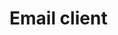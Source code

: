 # Email client

<div style="width:100%;height:100%;padding-bottom:6em;display:flex;justify-content:flex-end;">
  <p style="text-align: center;margin-top:auto;">By Augustinas Jokubauskas 2018</p>
</div>

---

## Document introduction

Email is considered as a medium that provides maximum reach for minimal investment and has served as an essential element of many marketing campaigns across all industries. Especially now, when more people than ever are getting access to internet. As developers we want the email clients to be easy and comfortable to use, but how do we do that?

### Solution

By using ethnomethodology and field work to observe paper mail handling workflow at home to get the insight of human behaviour in dealing with mail. Paper mail can differ from home to home, so we will be observing behaviours to determine, what functionality does our email client require. We will also be using the data collected by Richard Harper and his book "Inside the Smart Home"

---

## Informal requirements report

### The common approach to handling mail at home

Mail arrives at a delivery point

> Our client needs to have an entry point which the emails will be sent to. Always has to be one and all users should have access to it.

Mail is collected and placed to a shared space

> Our client needs a shared space which users have access to and can sort the mail that was directed to the house or to a specific user. Also directed mail can not be open by anyone else than the specified receiver, which means the system needs an authentication system

Mail is sorted and spam is gotten rid of

> Our client should be able to show visual queues for emails, so that obvious spam letter can be gotten rid of and mail can be sorted into relative groups based on importance. Users should also be able to assign letters to other users.

Mail is viewed by the receiver in private

> Our client should allow for separate user accounts which have unique identifications for storing emails, so that privacy is maintained.

---

Mail that does not require immediate action is placed somewhere where it can be dealt with later on

> Our client needs to be able to make reminders about mail and allow users to set dates when to be reminded of the mail

Mail that does not require to be dealt with is put away

> Our client should allow users to move email into long term storage, where it would not interfere with new incoming email

Mail that is unique (birthday, holiday, thank you cards etc. )

> Our client should allow users to create email storage groups for separating email.

---

### Findings by Richard Harper

Small scale survey has shown that women will share up to 57 per cent of the letters addressed to them (this includes all types of letters from personal to direct mail)

> Our client should allow to share email contents between users.

Parents will not only sift out what they believe their children should or should not receive; sometimes they will ensure that their children know that this is being done

> Our client should be able to handle priveleges and permissions, so that some users can view all of the email and send it out to other users

Sharing may be supported in a sequential process with e-mail,when for example, a mother and child take turns with a screen. Alternatively, email can be shared concurrently, with various members of the household having their own screens in various places.

> Our client should be accessible from multiple devices and be able to read different data in parallel.

Imagine a scenario where an organisation using paper-mail recognises that some types of information or product offering should be sent to the household, rather than to some particular person within a household.

> Our client should have a house address, which can accept all incomming mail, that then can be further spread out

---

### Additional improvements

The household can receive a lot of spam mail. And it needs to be dealth with

> Out system should allow users to tag mail senders as spam, so the mail can be filtered out

---

## Functional requirements of the system

| ID      |                                          Requirement                                           |
| ------- | :--------------------------------------------------------------------------------------------: |
| NFREQ-1 |    System should have an entry point (email address) for all letters sent to house address     |
| NFREQ-2 |                    All users should have access to systems collection point                    |
| NFREQ-3 |          System should have a visual interface, where all emails should be displayed           |
| NFREQ-4 | System should have user system, where people can register with their name,surname and password |
| NFREQ-5 |                   System should only the recipients of the email to open it                    |
| NFREQ-6 |                    System should allow users to assign email to other users                    |
| NFREQ-7 |                 System should allow openning email that was sent to the house                  |
| NFREQ-8 |                              System should allow to delete emails                              |

---

| ID       |                                    Requirement                                     |
| -------- | :--------------------------------------------------------------------------------: |
| NFREQ-9  |           System should allow to preview contents of email sent to house           |
| NFREQ-10 |            System should should have a grouping system for house email             |
| NFREQ-10 |    System should should allow users to access their email from multiple devices    |
| NFREQ-11 |                System should be able to set reminders about emails                 |
| NFREQ-12 |                  System should have long term storage for emails                   |
| NFREQ-13 |                     System should have ability to group emails                     |
| NFREQ-14 |             System should allow users to share emails with other users             |
| NFREQ-15 |                      System should have a permissions system                       |
| NFREQ-16 | System should allow users to monitor incomming mail if they have right permissions |
| NFREQ-17 |              System should allow multiple users to use system at once              |

---

## Non-functional requirements of the system

| ID     |                                           Requirement                                            |
| ------ | :----------------------------------------------------------------------------------------------: |
| FREQ-1 |     System must have one server that can handle incomming emails without loosing any of them     |
| FREQ-2 |       System must host one authentication server that can store data of more than 7 users        |
| FREQ-3 | System shall have a visual interface that users can interact with with no grater than 1s latency |
| FREQ-4 |                         System must support more than 7 concurrent users                         |
| FREQ-5 |   All incomming emails should take no longer than 5 minutes to appear on the visual interface    |
| FREQ-6 |           System should be able to store long term store emails for at least 2 months            |
| FREQ-7 |       System should be able to load back up after going down in no longer than 10 minutes        |

---

## Formal description of the system behaviour

To be filled

---

## Examples of system usage

To be filled
